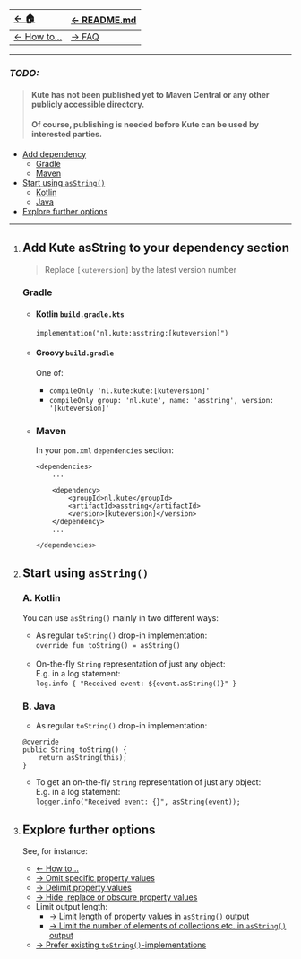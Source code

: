 | [← 🏠](../../)            | [← README.md](../../README.md) |
|:--------------------------|:-------------------------------|
| [← How to...](0-howto.md) | [→ FAQ](../../md/faq/0-faq.md) |

<hr>

### _TODO:_
> #### Kute has not been published yet to Maven Central or any other publicly accessible directory.<br>
> #### Of course, publishing is needed before Kute can be used by interested parties.

   * [Add dependency](#add-kute-asstring-to-your-dependency-section)
      * [Gradle](#gradle)
      * [Maven](#maven)
   * [Start using `asString()`](#start-using-asstring)
       * [Kotlin](#a-kotlin)
       * [Java](#b-java)
   * [Explore further options](#explore-further-options)

<hr>

1. ## Add Kute asString to your dependency section
   > Replace `[kuteversion]` by the latest version number

   ### Gradle
   * #### Kotlin `build.gradle.kts`
     `implementation("nl.kute:asstring:[kuteversion]")`<br>
   
   * #### Groovy `build.gradle`
     One of:
      * `compileOnly 'nl.kute:kute:[kuteversion]'`<br>
      * `compileOnly group: 'nl.kute', name: 'asstring', version: '[kuteversion]'`<br>

   * ### Maven
     In your `pom.xml` `dependencies` section:
        ```
        <dependencies>
            ...

            <dependency>
                <groupId>nl.kute</groupId>
                <artifactId>asstring</artifactId>
                <version>[kuteversion]</version>
            </dependency>
            ...
     
        </dependencies>
        ```

2. ## Start using `asString()`
   ### A. Kotlin

   You can use `asString()` mainly in two different ways:
   * As regular `toString()` drop-in implementation:<br>
   `override fun toString() = asString()`<br><br>
   * On-the-fly `String` representation of just any object:<br>
    E.g. in a log statement:<br> 
   `log.info { "Received event: ${event.asString()}" }`

   ### B. Java
   * As regular `toString()` drop-in implementation:
   ```
   @override
   public String toString() {
       return asString(this);
   }
   ```
   * To get an on-the-fly `String` representation of just any object:<br>
  E.g. in a log statement:<br>
  `logger.info("Received event: {}", asString(event));`

3. ## Explore further options
   See, for instance:
   * [← How to...](0-howto.md)
   * [→ Omit specific property values](omit-values.md)
   * [→ Delimit property values](delimit-property-values.md)
   * [→ Hide, replace or obscure property values](hide-replace-obscure-values.md)
   * Limit output length:
      * [→ Limit length of property values in `asString()` output](limit-output-string-length.md)
      * [→ Limit the number of elements of collections etc. in `asString()` output](limit-elements-of-collections.md)
   * [→ Prefer existing `toString()`-implementations](prefer-existing-tostring.md)